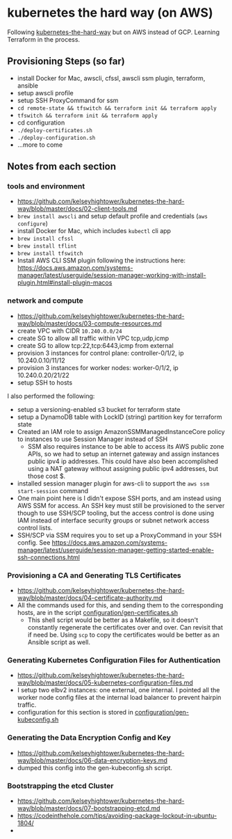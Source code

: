 # kubernetes the hard way (on AWS)

Following [kubernetes-the-hard-way](https://github.com/kelseyhightower/kubernetes-the-hard-way) but
on AWS instead of GCP. Learning Terraform in the process.

## Provisioning Steps (so far)
* install Docker for Mac, awscli, cfssl, awscli ssm plugin, terraform, ansible
* setup awscli profile
* setup SSH ProxyCommand for ssm
* `cd remote-state && tfswitch && terraform init && terraform apply`
* `tfswitch && terraform init && terraform apply`
* cd configuration
* `./deploy-certificates.sh`
* `./deploy-configuration.sh`
* ...more to come

## Notes from each section

### tools and environment
* https://github.com/kelseyhightower/kubernetes-the-hard-way/blob/master/docs/02-client-tools.md
* `brew install awscli` and setup default profile and credentials (`aws configure`)
* install Docker for Mac, which includes `kubectl` cli app
* `brew install cfssl`
* `brew install tflint`
* `brew install tfswitch`
* Install AWS CLI SSM plugin following the instructions here: https://docs.aws.amazon.com/systems-manager/latest/userguide/session-manager-working-with-install-plugin.html#install-plugin-macos

### network and compute
* https://github.com/kelseyhightower/kubernetes-the-hard-way/blob/master/docs/03-compute-resources.md
* create VPC with CIDR `10.240.0.0/24`
* create SG to allow all traffic within VPC tcp,udp,icmp
* create SG to allow tcp:22,tcp:6443,icmp from external
* provision 3 instances for control plane: controller-0/1/2, ip 10.240.0.10/11/12
* provision 3 instances for worker nodes: worker-0/1/2, ip 10.240.0.20/21/22
* setup SSH to hosts

I also performed the following:

* setup a versioning-enabled s3 bucket for terraform state
* setup a DynamoDB table with LockID (string) partition key for terraform state
* Created an IAM role to assign AmazonSSMManagedInstanceCore policy to instances
  to use Session Manager instead of SSH
    * SSM also requires instance to be able to access its AWS public zone APIs,
      so we had to setup an internet gateway and assign instances public ipv4 ip addresses.
      This could have also been accomplished using a NAT gateway without assigning
      public ipv4 addresses, but those cost $.
* installed session manager plugin for aws-cli to support the `aws ssm start-session` command
* One main point here is I didn't expose SSH ports, and am instead using AWS SSM for access.
  An SSH key must still be provisioned to the server though to use SSH/SCP tooling, but the access control
  is done using IAM instead of interface security groups or subnet network access control lists.
* SSH/SCP via SSM requires you to set up a ProxyCommand in your SSH config. See https://docs.aws.amazon.com/systems-manager/latest/userguide/session-manager-getting-started-enable-ssh-connections.html

### Provisioning a CA and Generating TLS Certificates
* https://github.com/kelseyhightower/kubernetes-the-hard-way/blob/master/docs/04-certificate-authority.md
* All the commands used for this, and sending them to the corresponding hosts, are in the script
  [configuration/gen-certificates.sh](configuration/gen-certificates.sh)
  * This shell script would be better as a Makefile, so it doesn't constantly regenerate the certificates
    over and over. Can revisit that if need be. Using `scp` to copy the certificates would be better
    as an Ansible script as well.

### Generating Kubernetes Configuration Files for Authentication
* https://github.com/kelseyhightower/kubernetes-the-hard-way/blob/master/docs/05-kubernetes-configuration-files.md
* I setup two elbv2 instances: one external, one internal. I pointed all the
  worker node config files at the internal load balancer to prevent hairpin traffic.
* configuration for this section is stored in [configuration/gen-kubeconfig.sh](configuration/gen-kubeconfig.sh)

### Generating the Data Encryption Config and Key
* https://github.com/kelseyhightower/kubernetes-the-hard-way/blob/master/docs/06-data-encryption-keys.md
* dumped this config into the gen-kubeconfig.sh script.

### Bootstrapping the etcd Cluster
* https://github.com/kelseyhightower/kubernetes-the-hard-way/blob/master/docs/07-bootstrapping-etcd.md
* https://codeinthehole.com/tips/avoiding-package-lockout-in-ubuntu-1804/
* 
